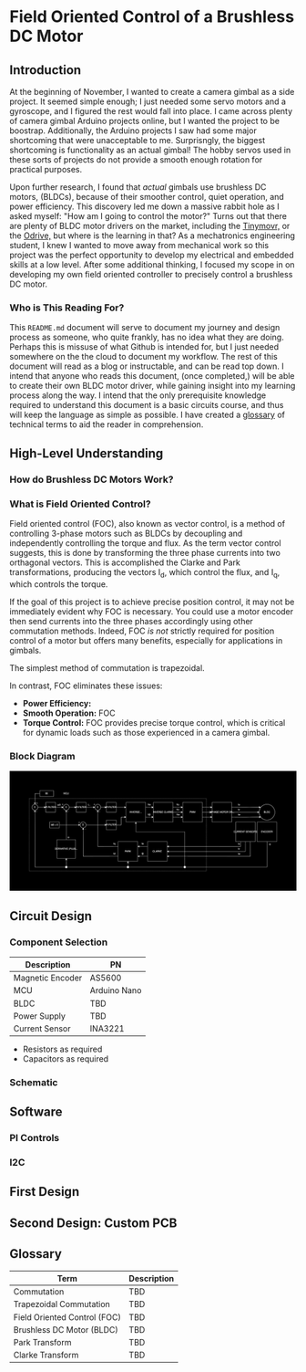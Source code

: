 # Field Oriented Control of a Brushless DC Motor

## Introduction

At the beginning of November, I wanted to create a camera gimbal as a side project. It seemed simple enough; I just needed some servo motors and a gyroscope, and I figured the rest would fall into place. I came across plenty of camera gimbal Arduino projects online, but I wanted the project to be boostrap. Additionally, the Arduino projects I saw had some major shortcoming that were unacceptable to me. Surprisngly, the biggest shortcoming is functionality as an actual gimbal! The hobby servos used in these sorts of projects do not provide a smooth enough rotation for practical purposes.

Upon further research, I found that *actual* gimbals use brushless DC motors, (BLDCs), because of their smoother control, quiet operation, and power efficiency. This discovery led me down a massive rabbit hole as I asked myself: "How am I going to control the motor?" Turns out that there are plenty of BLDC motor drivers on the market, including the [Tinymovr,](https://tinymovr.com/en-us) or the [Odrive,](https://odriverobotics.com/?srsltid=AfmBOornOrGTfZCiD05f8jtOMgs2SLPtsRMCaBWyb3TLv5Ix27u7qMqg) but where is the learning in that? As a mechatronics engineering student, I knew I wanted to move away from mechanical work so this project was the perfect opportunity to develop my electrical and embedded skills at a low level. After some additional thinking, I focused my scope in on developing my own field oriented controller to precisely control a brushless DC motor. 

### Who is This Reading For?

This `README.md` document will serve to document my journey and design process as someone, who quite frankly, has no idea what they are doing. Perhaps this is missuse of what Github is intended for, but I just needed somewhere on the the cloud to document my workflow. The rest of this document will read as a blog or instructable, and can be read top down. I intend that anyone who reads this document, (once completed,) will be able to create their own BLDC motor driver, while gaining insight into my learning process along the way. I intend that the only prerequisite knowledge required to understand this document is a basic circuits course, and thus will keep the language as simple as possible. I have created a [glossary](#Glossary) of technical terms to aid the reader in comprehension.

## High-Level Understanding

### How do Brushless DC Motors Work?

### What is Field Oriented Control?

Field oriented control (FOC), also known as vector control, is a method of controlling 3-phase motors such as BLDCs by decoupling and independently controlling the torque and flux. As the term vector control suggests, this is done by transforming the three phase currents into two orthagonal vectors. This is accomplished the Clarke and Park transformations, producing the vectors I<sub>d</sub>, which control the flux, and I<sub>q</sub>, which controls the torque.

If the goal of this project is to achieve precise position control, it may not be immediately evident why FOC is necessary. You could use a motor encoder then send currents into the three phases accordingly using other commutation methods. Indeed, FOC *is not* strictly required for position control of a motor but offers many benefits, especially for applications in gimbals.

The simplest method of commutation is trapezoidal.

In contrast, FOC eliminates these issues:

* __Power Efficiency:__ 
* __Smooth Operation:__ FOC 
* __Torque Control:__ FOC provides precise torque control, which is critical for dynamic loads such as those experienced in a camera gimbal.

### Block Diagram

![Block diagram of motor controller](Images/block-diagram.svg)

## Circuit Design

### Component Selection

| Description | PN |
| --- | --- |
| Magnetic Encoder | AS5600 |
| MCU | Arduino Nano |
| BLDC | TBD |
| Power Supply | TBD |
| Current Sensor | INA3221 |

* Resistors as required
* Capacitors as required

### Schematic

## Software

### PI Controls

### I2C

## First Design

## Second Design: Custom PCB

## Glossary

| Term | Description |
| --- | --- |
| Commutation | TBD |
| Trapezoidal Commutation | TBD |
| Field Oriented Control (FOC) | TBD |
| Brushless DC Motor (BLDC) | TBD |
| Park Transform | TBD |
| Clarke Transform | TBD |

